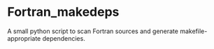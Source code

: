 # Fortran_makedeps
A small python script to scan Fortran sources and generate makefile-appropriate dependencies.
